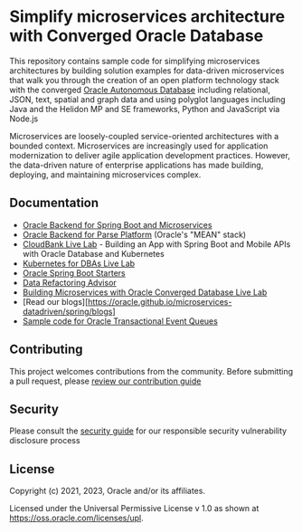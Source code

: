 # Simplify microservices architecture with Converged Oracle Database

This repository contains sample code for simplifying microservices architectures
by building solution examples for data-driven microservices that walk you through
the creation of an open platform technology stack with the converged
[Oracle Autonomous Database][ATP] including relational, JSON, text, spatial and
graph data and using polyglot languages including Java and the Helidon MP and SE
frameworks, Python and JavaScript via Node.js

Microservices are loosely-coupled service-oriented architectures with a bounded
context. Microservices are increasingly used for application modernization to
deliver agile application development practices. However, the data-driven nature
of enterprise applications has made building, deploying, and maintaining
microservices complex.

## Documentation

* [Oracle Backend for Spring Boot and Microservices](http://bit.ly/oraclespringboot)
* [Oracle Backend for Parse Platform](https://bit.ly/oraclembaas) (Oracle's "MEAN" stack)
* [CloudBank Live Lab](https://bit.ly/CloudBankOnOBaaS) - Building an App with Spring Boot
  and Mobile APIs with Oracle Database and Kubernetes
* [Kubernetes for DBAs Live Lab]() 
* [Oracle Spring Boot Starters](https://oracle.github.io/microservices-datadriven/spring/starters/)
* [Data Refactoring Advisor](./data-refactoring-advisor/README.md)
* [Building Microservices with Oracle Converged Database Live Lab][Workshop]
* [Read our blogs][https://oracle.github.io/microservices-datadriven/spring/blogs]
* [Sample code for Oracle Transactional Event Queues](./code-teq)

## Contributing

This project welcomes contributions from the community. Before submitting a pull request, please [review our contribution guide](./CONTRIBUTING.md)

## Security

Please consult the [security guide](./SECURITY.md) for our responsible security vulnerability disclosure process

## License

Copyright (c) 2021, 2023, Oracle and/or its affiliates.

Licensed under the Universal Permissive License v 1.0 as shown at <https://oss.oracle.com/licenses/upl>.

[ATP]: https://docs.oracle.com/en/cloud/paas/autonomous-database/index.html
[LiveLabs]: https://apexapps.oracle.com/pls/apex/f?p=133:1
[Workshops]: https://apexapps.oracle.com/pls/apex/dbpm/r/livelabs/livelabs-workshop-cards?p100_role=12&p100_focus_area=35&me=126
[DRC]: https://developer.oracle.com
[Workshop]: https://bit.ly/bettermicroservices

